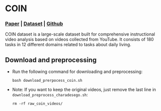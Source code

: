 # COIN

### [Paper](https://arxiv.org/pdf/1804.09627.pdf) | [Dataset](https://coin-dataset.github.io/) | [Github](https://github.com/coin-dataset/annotations)

COIN dataset is a large-scale dataset built for comprehensive instructional video analysis based on videos collected from YouTube. It consists of 180 tasks in 12 different domains related to tasks about daily living.

## Download and preprocessing

- Run the following command for downloading and preprocessing: 
    ```
    bash download_prerpocess_coin.sh
    ```

- Note: If you want to keep the original videos, just remove the last line in `download_preprocess_charadesego.sh`:
    ```
    rm -rf raw_coin_videos/
    ```